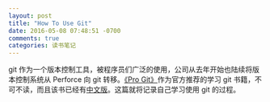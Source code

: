 ```yaml
---
layout: post
title: "How To Use Git"
date: 2016-05-08 07:48:51 -0700
comments: true
categories: 读书笔记
---
```


git 作为一个版本控制工具，被程序员们广泛的使用，公司从去年开始也陆续将版本控制系统从 Perforce 向 git 转移。[《Pro Git》](https://git-scm.com/book/en/v2)作为官方推荐的学习 git 书籍，不可不读，而且该书已经有[中文版](https://git-scm.com/book/zh)。这篇就将记录自己学习使用 git 的过程。